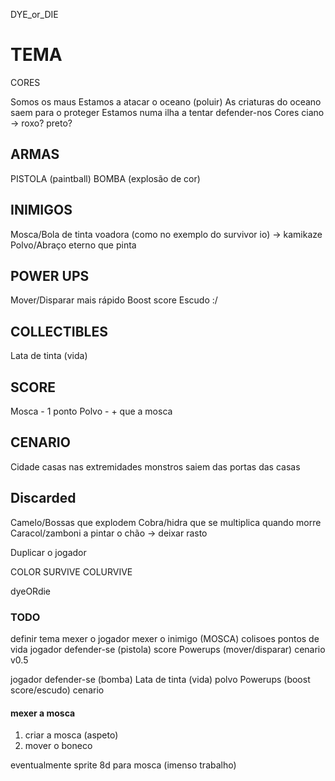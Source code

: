 DYE_or_DIE
# TEMA
CORES 

Somos os maus
Estamos a atacar o oceano (poluir)
As criaturas do oceano saem para o proteger
Estamos numa ilha a tentar defender-nos
Cores ciano -> roxo? preto?

## ARMAS 
PISTOLA (paintball)
BOMBA (explosão de cor)

## INIMIGOS
Mosca/Bola de tinta voadora (como no exemplo do survivor io) -> kamikaze
Polvo/Abraço eterno que pinta 

## POWER UPS
Mover/Disparar mais rápido
Boost score
Escudo :/

## COLLECTIBLES
Lata de tinta (vida)

## SCORE
Mosca - 1 ponto
Polvo - + que a mosca

## CENARIO
Cidade
casas nas extremidades
monstros saiem das portas das casas


## Discarded
Camelo/Bossas que explodem
Cobra/hidra que se multiplica quando morre
Caracol/zamboni a pintar o chão -> deixar rasto 

Duplicar o jogador

COLOR SURVIVE
COLURVIVE

dyeORdie

### TODO
definir tema
mexer o jogador
mexer o inimigo (MOSCA)
colisoes
pontos de vida
jogador defender-se (pistola)
score
Powerups (mover/disparar)
cenario v0.5

jogador defender-se (bomba)
Lata de tinta (vida)
polvo
Powerups (boost score/escudo)
cenario

#### mexer a mosca
1. criar a mosca (aspeto)
2. mover o boneco

eventualmente sprite 8d para mosca (imenso trabalho)

